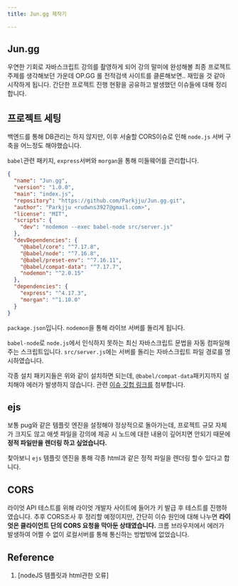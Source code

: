```yaml
---
title: Jun.gg 제작기

---
```

## Jun.gg

우연한 기회로 자바스크립트 강의를 촬영하게 되어 강의 말미에 완성해볼 최종 프로젝트 주제를 생각해보던 가운데 OP.GG 롤 전적검색 사이트를 클론해보면.. 재밌을 것 같아 시작하게 됩니다. 간단한 프로젝트 진행 현황을 공유하고 발생했던 이슈들에 대해 정리합니다. 

## 프로젝트 세팅

백엔드를 통해 DB관리는 하지 않지만, 이후 서술할 CORS이슈로 인해 `node.js` 서버 구축을 어느정도 해야했습니다.

`babel`관련 패키지, `express`서버와 `morgan`을 통해 미들웨어를 관리합니다.

```json
{
  "name": "Jun.gg",
  "version": "1.0.0",
  "main": "index.js",
  "repository": "https://github.com/Parkjju/Jun.gg.git",
  "author": "Parkjju <rudwns3927@gmail.com>",
  "license": "MIT",
  "scripts": {
    "dev": "nodemon --exec babel-node src/server.js"
  },
  "devDependencies": {
    "@babel/core": "^7.17.8",
    "@babel/node": "^7.16.8",
    "@babel/preset-env": "^7.16.11",
    "@babel/compat-data": "^7.17.7",
    "nodemon": "^2.0.15"
  },
  "dependencies": {
    "express": "^4.17.3",
    "morgan": "^1.10.0"
  }
}
```

`package.json`입니다. `nodemon`을 통해 라이브 서버를 돌리게 됩니다.

`babel-node`로 `node.js`에서 인식하지 못하는 최신 자바스크립트 문법을 자동 컴파일해주는 스크립트입니다. `src/server.js`에는 서버를 돌리는 자바스크립트 파일 경로를 명시하였습니다.

각종 설치 패키지들은 위와 같이 설치하면 되는데, `@babel/compat-data`패키지까지 설치해야 에러가 발생하지 않습니다. 관련 [이슈 깃헙 링크를](https://github.com/laravel-mix/laravel-mix/issues/2383) 첨부합니다.

## ejs

보통 pug와 같은 템플릿 엔진을 설정해야 정상적으로 돌아가는데, 프로젝트 규모 자체가 크지도 않고 애셋 파일을 강의에 제공 시 노드에 대한 내용이 깊어지면 안되기 때문에 **정적 파일만을 렌더링 하고 싶었습니다.**

찾아보니 `ejs` 템플릿 엔진을 통해 각종 html과 같은 정적 파일을 렌더링 할수 있다고 합니다.

## CORS

라이엇 API 테스트를 위해 라이엇 개발자 사이트에 들어가 키 발급 후 테스트를 진행하였습니다. 추후 CORS조사 후 정리할 예정이지만, 간단히 이슈 원인에 대해 나누면 **라이엇은 클라이언트 단의 CORS 요청을 막아둔 상태였습니다.** 크롬 브라우저에서 에러가 발생하여 어쩔 수 없이 로컬서버를 통해 통신하는 방법밖에 없었습니다.

## Reference

1. \[nodeJS 템플릿과 html관한 오류\]